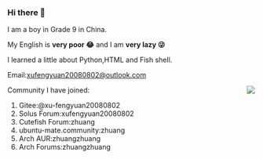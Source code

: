 ### Hi there 👋
I am a boy in Grade 9 in China.

My English is **very poor 😂** and I am **very lazy 😜**

I learned a little about Python,HTML and Fish shell.

Email:xufengyuan20080802@outlook.com

<img align="right" src="https://github-readme-stats.vercel.app/api?username=zhuangzhuang20080802&show_icons=true">

Community I have joined:

1. Gitee:@xu-fengyuan20080802
2. Solus Forum:xufengyuan20080802
3. Cutefish Forum:zhuang
4. ubuntu-mate.community:zhuang
5. Arch AUR:zhuangzhuang
6. Arch Forums:zhuangzhuang

<!--
**zhuangzhuang20080802/zhuangzhuang20080802** is a ✨ _special_ ✨ repository because its `README.md` (this file) appears on your GitHub profile.

Here are some ideas to get you started:

- 🔭 I’m currently working on ...
- 🌱 I’m currently learning ...
- 👯 I’m looking to collaborate on ...
- 🤔 I’m looking for help with ...
- 💬 Ask me about ...
- 📫 How to reach me: ...
- 😄 Pronouns: ...
- ⚡ Fun fact: ...
-->
